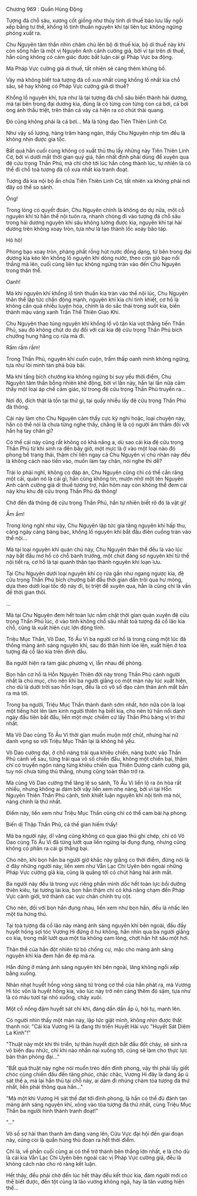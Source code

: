 




Chương 969 : Quần Hùng Động


Tượng đá chỗ sâu, xương cốt giống như thủy tinh di thuế bảo lưu lấy ngồi xếp bằng tư thế, khổng lồ tinh thuần nguyên khí tại liên tục không ngừng phóng xuất ra.

Chu Nguyên tâm thần nhìn chăm chú lên bộ di thuế kia, bộ di thuế này khi còn sống hẳn là một vị Nguyên Anh cảnh cường giả, bởi vì tại trên di thuế, hắn cũng không có cảm giác được bất luận cái gì Pháp Vực ba động.

Mà Pháp Vực cường giả di thuế, tất nhiên sẽ càng thêm khủng bố.

Vậy mà không biết toà tượng đá cổ xưa nhất cùng khổng lồ nhất kia chỗ sâu, sẽ hay không có Pháp Vực cường giả di thuế?

Khổng lồ nguyên khí, tựa như là tại tượng đá chỗ sâu biến thành hải dương, mà tại bên trong đại dương kia, đúng là có từng con từng con cá bơi, cá bơi óng ánh thấu triệt, trên thân cá vảy cá hiện ra có chút thải quang.

Đó cũng không phải là cá bơi... Mà là từng đạo Tiên Thiên Linh Cơ.

Như vậy số lượng, hàng trăm hàng ngàn, thấy Chu Nguyên nhịp tim đều là không nhịn được gia tốc.

Bất quá hắn cuối cùng không có xuất thủ thu lấy những này Tiên Thiên Linh Cơ, bởi vì dưới mắt thời gian quý giá, hắn nhất định phải dùng để xuyên qua đệ cửu trọng Thần Phủ, mà chỉ chờ tới lúc hắn công thành lúc, tự nhiên là có thể đi chỗ toà tượng đá cổ xưa nhất kia tranh đoạt.

Tượng đá kia nội bộ ẩn chứa Tiên Thiên Linh Cơ, tất nhiên xa không phải nơi đây có thể so sánh.

Ông!

Trong lòng có quyết đoán, Chu Nguyên chính là không do dự nữa, một cỗ nguyên khí từ hắn thể nội tuôn ra, nhanh chóng đi vào tượng đá chỗ sâu trong hải dương nguyên khí sâu không lường được kia, nguyên khí tại hải dương trên không xoay tròn, tựa như là tạo thành lốc xoáy bão táp.

Hô hô!

Phong bạo xoay tròn, phảng phất rồng hút nước đồng dạng, từ bên trong đại dương kia kéo lên khổng lồ nguyên khí dòng nước, theo cơn gió bạo nối thẳng mà lên, cuối cùng liên tục không ngừng tràn vào đến Chu Nguyên trong thân thể.

Oanh!

Mà khi nguyên khí khổng lồ tinh thuần kia tràn vào thể nội lúc, Chu Nguyên thân thể lập tức chấn động mạnh, nguyên khí kia chi tinh khiết, cơ hồ là không cần quá nhiều luyện hóa, chính là do sắc thái trong suốt kia, biến thành màu vàng xanh Trấn Thế Thiên Giao Khí.

Chu Nguyên thao túng nguyên khí khổng lồ vô tận kia vọt thẳng tiến Thần Phủ, sau đó không chút do dự đối với cái kia đệ cửu trọng Thần Phủ bích chướng hung hăng cọ rửa mà đi.

Rầm rầm rầm!

Trong Thần Phủ, nguyên khí cuồn cuộn, trầm thấp oanh minh không ngừng, tựa như lôi minh tàn phá bừa bãi.

Mà khi tầng bích chướng kia không ngừng bị suy yếu thời điểm, Chu Nguyên tâm thần bỗng nhiên khẽ động, bởi vì lần này, hắn lại lần nữa cảm thấy một loại áp chế cảm giác, từ trong đệ cửu trọng Thần Phủ truyền ra...

Nơi đó, đích thật là tồn tại thứ gì, tại quấy nhiễu lấy đệ cửu trọng Thần Phủ đả thông.

Cái này làm cho Chu Nguyên cảm thấy cực kỳ nghi hoặc, loại chuyện này, hắn có thể nói là chưa từng nghe thấy, chẳng lẽ là có người âm thầm đối với hắn hạ tay chân gì?

Có thể cái này cũng rất không có khả năng a, dù sao cái kia đệ cửu trọng Thần Phủ từ khi sinh ra đến bây giờ, một mực là ở vào một loại nào đó phong bế trạng thái, thậm chí liền ngay cả Chu Nguyên vị chủ nhân này đều là không cách nào tiến vào, muốn làm tay chân, nói nghe thì dễ?

Trái lo phải nghĩ, không có đáp án, Chu Nguyên cũng chỉ có thể cắn răng một cái, quản nó là cái gì, hắn cũng không tin, mượn nhờ một tên Nguyên Anh cảnh cường giả di thuế tương trợ, hắn hôm nay còn không thể đem cái này khu khu đệ cửu trọng Thần Phủ đả thông!

Chờ đến đả thông đệ cửu trọng Thần Phủ, hắn tự nhiên biết rõ đó là vật gì!

Ầm ầm!

Trong lòng nghĩ như vậy, Chu Nguyên lập tức gia tăng nguyên khí hấp thu, càng ngày càng bàng bạc, khổng lồ nguyên khí bắt đầu điên cuồng tràn vào thể nội...

Mà tại loại nguyên khí quán chú này, Chu Nguyên thân thể đều là vào lúc này bắt đầu mơ hồ có chỗ bành trướng, một chút đáng sợ nguyên khí từ thể nội tiết ra, cơ hồ là tại quanh thân tạo thành nguyên khí loạn lưu.

Tại Chu Nguyên dưới loại nguyên khí cọ rửa gần như ngang ngược kia, đệ cửu trọng Thần Phủ bích chướng bắt đầu thời gian dần trôi qua hư mỏng, dựa theo dưới loại tốc độ này đi, bị triệt để xuyên qua, hẳn là cũng chỉ là vấn đề thời gian thôi.

...

Mà tại Chu Nguyên đem hết toàn lực nắm chặt thời gian quán xuyên đệ cửu trọng Thần Phủ lúc, ở vào tinh không chỗ sâu nhất toà tượng đá cổ lão kia chỗ, cũng là xuất hiện cực lớn động tĩnh.

Triệu Mục Thần, Võ Dao, Tô Ấu Vi ba người cơ hồ là trong cùng một lúc đả thông màng ánh sáng nguyên khí, sau đó thân hình lóe lên, xuất hiện ở toà tượng đá cổ lão kia trên đỉnh đầu.

Ba người hiện ra tam giác phương vị, lẫn nhau đề phòng.

Bọn hắn cơ hồ là Hỗn Nguyên Thiên đời này trong Thần Phủ cảnh người nhất là chú mục, cho nên khi ba người giằng co một màn này lúc xuất hiện, cho dù là dưới trời sao hỗn loạn, đều là có vô số đạo cảm thán ánh mắt bắn ra mà tới.

Trong ba người, Triệu Mục Thần thành danh sớm nhất, hơn nữa còn là loại một tiếng hót lên làm kinh người thiên hạ biết kia, cho nên từ hắn nổi danh ngày đầu tiên bắt đầu, liền một mực chiếm cứ lấy Thần Phủ bảng vị trí thứ nhất.

Mà Võ Dao cùng Tô Ấu Vi thời gian muốn muộn một chút, nhưng hai nữ danh vọng so với Triệu Mục Thần lại là không hề yếu.

Võ Dao cường đại, ở chỗ nàng trải qua khiêu chiến, nàng bước vào Thần Phủ cảnh về sau, từng trải qua vô số chiến đấu, không một chiến bại, thậm chí có truyền ngôn nàng từng khiêu chiến qua Thiên Dương cảnh cường giả, tuy nói chưa từng thủ thắng, nhưng cũng toàn thân trở ra.

Mà cùng Võ Dao cường thế lăng lệ so sánh, Tô Ấu Vi liền lộ ra ôn hòa rất nhiều, nhưng không ai dám bởi vậy liền xem nhẹ nàng, bởi vì tại Hỗn Nguyên Thiên Thần Phủ cảnh, tinh khiết luận nguyên khí nội tình mà nói, nàng chính là thứ nhất.

Điểm này, liền xem như Triệu Mục Thần cũng chỉ có thể cam bái hạ phong.

Biến dị Thập Thần Phủ, cả thế gian hiếm thấy!

Mà ba người này, dĩ vãng cũng không có qua giao thủ ghi chép, chỉ có Võ Dao cùng Tô Ấu Vi đã từng lướt qua liền ngừng lại đụng đụng, nhưng cũng không có phân ra cái gì thắng bại.

Cho nên, khi bọn hắn ba người giờ khắc này giằng co thời điểm, đừng nói là ở đây những người này, liền xem như Vẫn Lạc Chi Uyên bên ngoài những Pháp Vực cường giả kia, cũng là quăng tới có chút hăng hái ánh mắt.

Ba người này đều là trong vực riêng phần mình dốc hết toàn lực bồi dưỡng thiên kiêu, tại tương lai kia, bọn hắn thậm chí có khả năng chạm đến Pháp Vực cảnh giới, trở thành các vực chân chính trụ cột.

Cho nên, đối với bọn hắn đụng nhau, liền xem như bọn hắn, đều là nhấc lên một tia hứng thú.

Tại toà tượng đá cổ lão này màng ánh sáng nguyên khí bên ngoài, đầu đầy huyết hồng sợi tóc Vương Hi đứng ở hư không, hắn nhìn qua ba người giằng co kia, trong mắt lướt qua một tia không cam lòng, chợt hắn hít sâu một hơi.

Thân thể của hắn đột nhiên từ bỏ chống cự, mặc cho màng ánh sáng nguyên khí kia đem hắn đè ép mà ra.

Hắn đứng ở màng ánh sáng nguyên khí bên ngoài, lăng không ngồi xếp bằng xuống.

Nhàn nhạt huyết hồng vòng sáng từ trong cơ thể của hắn phát ra, mà Vương Hi tóc vốn là huyết hồng kia, vào lúc này trở nên càng thêm đỏ sậm, tựa như là có máu tươi tại nhỏ xuống, chảy xuôi.

Một cỗ nồng đậm huyết sát chi khí, đang dần dần ấp ủ, hội tụ, mạnh lên.

Có người nhìn thấy một màn này, lập tức giật mình, không nhịn được thất thanh nói: "Cái kia Vương Hi là đang thi triển Huyết Hải vực "Huyết Sát Diêm La Kinh"!"

"Thuật này một khi thi triển, tự thân huyết dịch bắt đầu đốt cháy, sẽ sinh ra vô biên đau nhức, chỉ khi nào nhẫn nại xuống tới, cũng sẽ làm cho thực lực bản thân phóng đại..."

"Bất quá thuật này nghe nói muốn trèo đến đỉnh phong, vậy thì phải lấy giết chóc cùng chiến đấu đến tăng phúc, chậc chậc, Vương Hi đây là đang ấp ủ sát thế a, mà lại hắn thủ tại chỗ này, ai dám đi nhúng chàm tòa tượng đá thứ nhất, liền phải thông qua hắn..."

"Mà một khi Vương Hi sát thế đạt tới đỉnh phong, là hắn có thể đủ đánh tan màng ánh sáng nguyên khí, xông vào tòa tượng đá thứ nhất, cùng Triệu Mục Thần ba người hình thành tranh đoạt!"

"..."

Vô số sợ hãi than thanh âm đang vang lên, Cửu Vực đại hội đến giai đoạn này, cũng coi là quần hùng thủ đoạn ra hết thời điểm.

Chỉ là, về phần cuối cùng ai có thể trở thành bên thắng lớn nhất, e là cho dù là cái kia Vẫn Lạc Chi Uyên bên ngoài các vị Pháp Vực cường giả, đều là không cách nào cho rõ ràng kết luận.

Hết thảy, đều phải chờ đến lúc hết thảy đều kết thúc kia, đám người mới có thể biết được, đến tột cùng là lão vương không ngã, hay là tân vương hiện thế...




